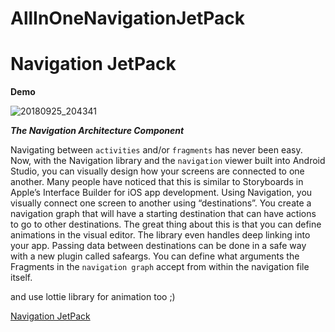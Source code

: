 # AllInOneNavigationJetPack
# __Navigation JetPack__

__Demo__

![20180925_204341](https://user-images.githubusercontent.com/26750131/46030903-73e0c200-c0c5-11e8-96d2-44cae2b210d5.gif)


***__The Navigation Architecture Component__***

Navigating between ```activities``` and/or ```fragments``` has never been easy.
Now, with the Navigation library and the ```navigation``` viewer built into Android Studio, 
you can visually design how your screens are connected to one another.
Many people have noticed that this is similar to
Storyboards in Apple’s Interface Builder for iOS app development.
Using Navigation, you visually connect one screen to another using “destinations”.
You create a navigation graph that will have a starting destination that
can have actions to go to other destinations. 
The great thing about this is that you can define animations in the visual editor.
The library even handles deep linking into your app. 
Passing data between destinations can be done in a safe way with a new plugin called safeargs. 
You can define what arguments the Fragments in the 
```navigation graph``` accept from within the navigation file itself.

and use lottie library for animation too ;)

[Navigation JetPack](https://developer.android.com/topic/libraries/architecture/navigation/)



